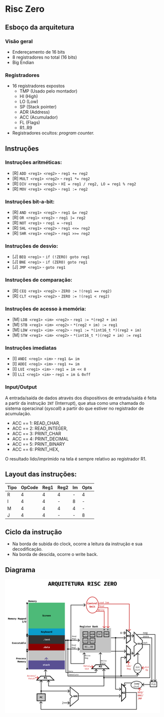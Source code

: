 # Risc Zero

## Esboço da arquitetura

### Visão geral

- Endereçamento de 16 bits
- 8 registradores no total (16 bits)
- Big Endian

### Registradores

- 16 registradores expostos
    - TMP (Usado pelo montador)
    - HI (High)
    - LO (Low)
    - SP (Stack pointer)
    - ADR (Address)
    - ACC (Acumulador)
    - FL (Flags)
    - R1..R9
- Registradores ocultos: *program counter.*

## Instruções

### Instruções aritméticas:

- [R] `ADD <reg1> <reg2>` - `reg1 += reg2`
- [R] `MULT <reg1> <reg2>` - `reg1 *= reg2`
- [R] `DIV <reg1> <reg2>` - `HI = reg1 / reg2, LO = reg1 % reg2`
- [R] `MOV <reg1> <reg2>` - `reg1 := reg2`

### Instruções bit-a-bit:

- [R] `AND <reg1> <reg2>` - `reg1 &= reg2`
- [R] `OR <reg1> <reg2>` - `reg1 |= reg2`
- [R] `NOT <reg1>` - `reg1 = ~reg1`
- [R] `SHL <reg1> <reg2>` - `reg1 <<= reg2`
- [R] `SHR <reg1> <reg2>` - `reg1 >>= reg2`

### Instruções de desvio:

- [J] `BEQ <reg1>` - `if (!ZERO) goto reg1`
- [J] `BNE <reg1>` - `if (ZERO) goto reg1`
- [J] `JMP <reg1>` - `goto reg1`

### Instruções de comparação:

- [R] `CEQ <reg1> <reg2>` - `ZERO := !(reg1 == reg2)`
- [R] `CLT <reg1> <reg2>` - `ZERO := !(reg1 < reg2)`

### Instruções de acesso à memória:

- [M] `LDB <reg1> <im> <reg2>` - `reg1 := *(reg2 + im)`
- [M] `STB <reg1> <im> <reg2>` - `*(reg2 + im) := reg1`
- [M] `LDW <reg1> <im> <reg2>` - `reg1 := *(int16_t *)(reg2 + im)`
- [M] `STW <reg1> <im> <reg2>` - `*(int16_t *)(reg2 + im) := reg1`

### Instruções imediatas
- [I] `ANDI <reg1> <im>` - `reg1 &= im`
- [I] `ADDI <reg1> <im>` - `reg1 += im`
- [I] `LUI <reg1> <im>` - `reg1 = im << 8`
- [I] `LLI <reg1> <im>` - `reg1 = im & 0xff`

### Input/Output

A entrada/saída de dados através dos dispositivos de entrada/saída
é feita a partir da instrução `INT` (Interrupt), que atua como uma
chamada do sistema operacinal (_syscall_) a partir do que estiver no
registrador de acumulação.

- ACC == 1: READ_CHAR,
- ACC == 2: READ_INTEGER,
- ACC == 3: PRINT_CHAR
- ACC == 4: PRINT_DECIMAL
- ACC == 5: PRINT_BINARY
- ACC == 6: PRINT_HEX,

O resultado lido/imprimido na tela é sempre relativo ao registrador
R1.

## Layout das instruções:

Tipo | OpCode | Reg1 | Reg2 | Im | Opts
-----|--------|------|------|----|-----
R    | 4      | 4    | 4    | -  | 4
I    | 4      | 4    | -    | 8  | -
M    | 4      | 4    | 4    | 4  | -
J    | 4      | 4    | -    | -  | 8



## Ciclo da instrução
- Na borda de subida do clock, ocorre a leitura da instrução e sua decodificação.
- Na borda de descida, ocorre o write back.


## Diagrama

![Diagrama da Arquitetura](assets/Arquitetura.png "Diagrama da Arquitetura")
